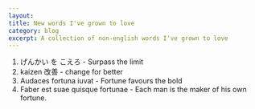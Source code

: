 ```yaml
---
layout: 
title: New words I've grown to love
category: blog
excerpt: A collection of non-english words I've grown to love
---
```


1. げんかい を こえろ - Surpass the limit
2. kaizen 改善 - change for better
3. Audaces fortuna iuvat - Fortune favours the bold
4. Faber est suae quisque fortunae - Each man is the maker of his own fortune.
